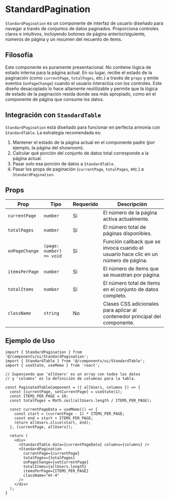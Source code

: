 # StandardPagination

`StandardPagination` es un componente de interfaz de usuario diseñado para navegar a través de conjuntos de datos paginados. Proporciona controles claros e intuitivos, incluyendo botones de página anterior/siguiente, números de página y un resumen del recuento de ítems.

## Filosofía

Este componente es puramente presentacional. No contiene lógica de estado interna para la página actual. En su lugar, recibe el estado de la paginación (como `currentPage`, `totalPages`, etc.) a través de `props` y emite eventos (`onPageChange`) cuando el usuario interactúa con los controles. Este diseño desacoplado lo hace altamente reutilizable y permite que la lógica de estado de la paginación resida donde sea más apropiado, como en el componente de página que consume los datos.

## Integración con `StandardTable`

`StandardPagination` está diseñado para funcionar en perfecta armonía con `StandardTable`. La estrategia recomendada es:

1.  Mantener el estado de la página actual en el componente padre (por ejemplo, la página del showroom).
2.  Calcular qué porción del conjunto de datos total corresponde a la página actual.
3.  Pasar solo esa porción de datos a `StandardTable`.
4.  Pasar los props de paginación (`currentPage`, `totalPages`, etc.) a `StandardPagination`.

## Props

| Prop           | Tipo                      | Requerido | Descripción                                                                    |
|----------------|---------------------------|-----------|--------------------------------------------------------------------------------|
| `currentPage`  | `number`                  | Sí        | El número de la página activa actualmente.                                     |
| `totalPages`   | `number`                  | Sí        | El número total de páginas disponibles.                                        |
| `onPageChange` | `(page: number) => void`  | Sí        | Función callback que se invoca cuando el usuario hace clic en un número de página. |
| `itemsPerPage` | `number`                  | Sí        | El número de ítems que se muestran por página.                                  |
| `totalItems`   | `number`                  | Sí        | El número total de ítems en el conjunto de datos completo.                      |
| `className`    | `string`                  | No        | Clases CSS adicionales para aplicar al contenedor principal del componente.    |

## Ejemplo de Uso

```tsx
import { StandardPagination } from '@/components/ui/StandardPagination';
import { StandardTable } from '@/components/ui/StandardTable';
import { useState, useMemo } from 'react';

// Suponiendo que 'allUsers' es un array con todos los datos
// y 'columns' es la definición de columnas para la tabla.

const PaginatedTableComponent = ({ allUsers, columns }) => {
  const [currentPage, setCurrentPage] = useState(1);
  const ITEMS_PER_PAGE = 10;
  const totalPages = Math.ceil(allUsers.length / ITEMS_PER_PAGE);

  const currentPageData = useMemo(() => {
    const start = (currentPage - 1) * ITEMS_PER_PAGE;
    const end = start + ITEMS_PER_PAGE;
    return allUsers.slice(start, end);
  }, [currentPage, allUsers]);

  return (
    <div>
      <StandardTable data={currentPageData} columns={columns} />
      <StandardPagination
        currentPage={currentPage}
        totalPages={totalPages}
        onPageChange={setCurrentPage}
        totalItems={allUsers.length}
        itemsPerPage={ITEMS_PER_PAGE}
        className="mt-4"
      />
    </div>
  );
}
```
